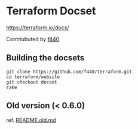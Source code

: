 Terraform Docset
=======================

https://terraform.io/docs/

Contriubuted by [f440](https://github.com/f440)

## Building the docsets

    git clone https://github.com/f440/terraform.git
    cd terraform/website
    git checkout docset
    rake

## Old version (< 0.6.0)

ref. [README.old.md](README.old.md)
